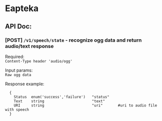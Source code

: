 # Eapteka

## API Doc:

### [POST] `/v1/speech/state` - recognize ogg data and return audio/text response

Required: <br/>
```Content-Type header 'audio/ogg'```

Input params:<br/>
```Raw ogg data```

Response example:<br/>

```
  {
    Status  enum('success','failure')   "status"
    Text    string                      "text"
    URI     string                      "uri"       #uri to audio file with speech
  }
```
